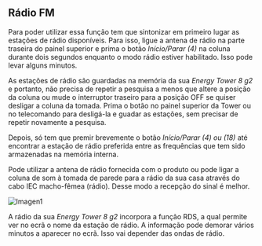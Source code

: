 ## Rádio FM

Para poder utilizar essa função tem que sintonizar em primeiro lugar as estações de rádio disponíveis. Para isso, ligue a antena de rádio na parte traseira do painel superior e prima o botão *Início/Parar (4)* na coluna durante dois segundos enquanto o modo rádio estiver habilitado. Isso pode levar alguns minutos. 

As estações de rádio são guardadas na memória da sua *Energy Tower 8 g2* e portanto, não precisa de repetir a pesquisa a menos que altere a posição da coluna ou mude o interruptor traseiro para a posição OFF se quiser desligar a coluna da tomada. Prima o botão no painel superior da Tower ou no telecomando para desligá-la e guadar as estações, sem precisar de repetir novamente a pesquisa.

Depois, só tem que premir brevemente o botão *Início/Parar (4) ou (18)* até encontrar a estação de rádio preferida entre as frequências que tem sido armazenadas na memória interna.

Pode utilizar a antena de rádio fornecida com o produto ou pode ligar a coluna de som à tomada de parede para a rádio da sua casa através do cabo IEC macho-fêmea (rádio). Desse modo a recepção do sinal é melhor.

   ![Imagen1](http://static.energysistem.com/images/manuals/42360/59563b1c48efa.jpg)
   
A rádio da sua *Energy Tower 8 g2* incorpora a função RDS, a qual permite ver no ecrã o nome da estação de rádio. A informação pode demorar vários minutos a aparecer no ecrã. Isso vai depender das ondas de rádio.
